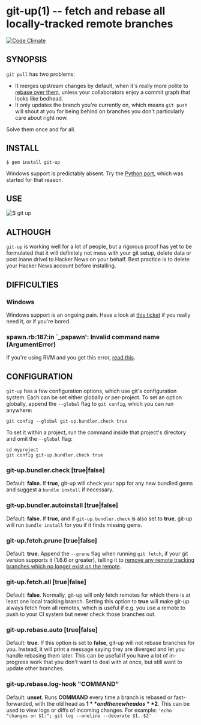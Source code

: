 git-up(1) -- fetch and rebase all locally-tracked remote branches
=================================================================

[![Code Climate](https://codeclimate.com/github/aanand/git-up.png)](https://codeclimate.com/github/aanand/git-up)

SYNOPSIS
--------

`git pull` has two problems:

* It merges upstream changes by default, when it's really more polite to [rebase over them](http://gitready.com/advanced/2009/02/11/pull-with-rebase.html), unless your collaborators enjoy a commit graph that looks like bedhead.
* It only updates the branch you're currently on, which means `git push` will shout at you for being behind on branches you don't particularly care about right now.

Solve them once and for all.

INSTALL
-------

    $ gem install git-up

Windows support is predictably absent. Try the [Python port](https://github.com/msiemens/PyGitUp), which was started for that reason.

USE
---

![$ git up](http://dl.dropbox.com/u/166030/git-up/screenshot.png)

ALTHOUGH
--------

`git-up` is working well for a lot of people, but a rigorous proof has yet to be formulated that it will definitely not mess with your git setup, delete data or post inane drivel to Hacker News on your behalf. Best practice is to delete your Hacker News account before installing.

DIFFICULTIES
------------

### Windows
Windows support is an ongoing pain. Have a look at [this ticket](https://github.com/aanand/git-up/issues/34) if you really need it, or if you're bored.

### spawn.rb:187:in `_pspawn': Invalid command name (ArgumentError)

If you're using RVM and you get this error, [read this](https://github.com/aanand/git-up/blob/master/RVM.md).

CONFIGURATION
-------------

`git-up` has a few configuration options, which use git's configuration system. Each can be set either globally or per-project. To set an option globally, append the `--global` flag to `git config`, which you can run anywhere:

    git config --global git-up.bundler.check true

To set it within a project, run the command inside that project's directory and omit the `--global` flag:

    cd myproject
    git config git-up.bundler.check true

### git-up.bundler.check [true|false]

Default: **false**. If **true**, git-up will check your app for any new bundled gems and suggest a `bundle install` if necessary.

### git-up.bundler.autoinstall [true|false]

Default: **false**. If **true**, and if `git-up.bundler.check` is also set to **true**, git-up will run `bundle install` for you if it finds missing gems.

### git-up.fetch.prune [true|false]

Default: **true**. Append the `--prune` flag when running `git fetch`, if your git version supports it (1.6.6 or greater), telling it to [remove any remote tracking branches which no longer exist on the remote](http://linux.die.net/man/1/git-fetch).

### git-up.fetch.all [true|false]

Default: **false**. Normally, git-up will only fetch remotes for which there is at least one local tracking branch. Setting this option to **true** will make git-up always fetch from all remotes, which is useful if e.g. you use a remote to push to your CI system but never check those branches out.

### git-up.rebase.auto [true|false]

Default: **true**. If this option is set to **false**, git-up will not rebase branches for you. Instead, it will print a message saying they are diverged and let you handle rebasing them later. This can be useful if you have a lot of in-progress work that you don't want to deal with at once, but still want to update other branches.

### git-up.rebase.log-hook "COMMAND"

Default: **unset**. Runs **COMMAND** every time a branch is rebased or fast-forwarded, with the old head as **$1** and the new head as **$2**. This can be used to view logs or diffs of incoming changes. For example: `'echo "changes on $1:"; git log --oneline --decorate $1..$2'`
